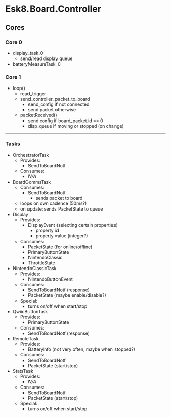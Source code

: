 # Esk8.Board.Controller

## Cores
### Core 0
- display_task_0
  - send/read display queue
- batteryMeasureTask_0
### Core 1
- loop()
  - read_trigger
  - send_controller_packet_to_board
    - send_config if not connected
    - send packet otherwise
  - packetReceived()
    - send config if board_packet.id == 0
    - disp_queue if moving or stopped (on change)

--------------------------------------------------

### Tasks
- OrchestratorTask
  - Provides:
    - SendToBoardNotf
  - Consumes:
    - _N/A_
- BoardCommsTask
  - Consumes:
    - SendToBoardNotf
      - sends packet to board
  - loops on own cadence (50ms?)
  - on update: sends PacketState to queue
- Display
  - Provides:
    - DisplayEvent (selecting certain properties)
      - property id
      - property value (integer?)
  - Consumes:
    - PacketState (for online/offline)
    - PrimaryButtonState
    - NintendoClassic
    - ThrottleState
- NintendoClassicTask
  - Provides:
    - NintendoButtonEvent
  - Consumes:
    - SendToBoardNotf (response)
    - PacketState (maybe enable/disable?)
  - Special:
    - turns on/off when start/stop
- QwiicButtonTask
  - Provides:
    - PrimaryButtonState
  - Consumes:
    - SendToBoardNotf (response)
- RemoteTask
  - Provides:
    - BatteryInfo (not very often, maybe when stopped?)
  - Consumes:
    - SendToBoardNotf
    - PacketState (start/stop)
- StatsTask
  - Provides:
    - _N/A_
  - Consumes:
    - SendToBoardNotf
    - PacketState (start/stop)
  - Special:
    - turns on/off when start/stop



